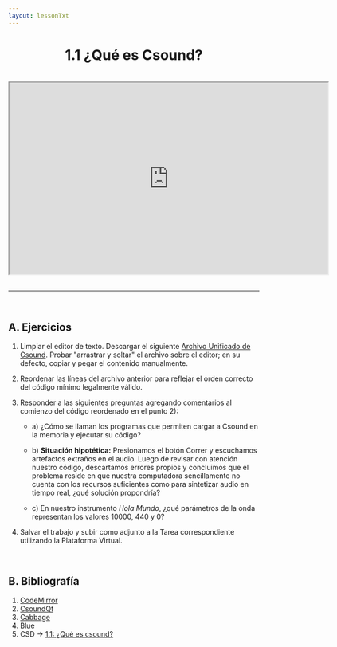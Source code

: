```yaml
---
layout: lessonTxt
---
```


# <center>1.1 ¿Qué es Csound?</center>

<br>

<div style="text-align: center;">
<iframe src="https://docs.google.com/file/d/1X8TPwbdeezYMHd-sAiozuuKuAxtk44-c/preview" width="640" height="385" allowfullscreen="true"></iframe>
</div>
<br>
<hr>
<br>

## A. Ejercicios

1. Limpiar el editor de texto. Descargar el siguiente <a href="{{site.baseurl}}/lessons/sintesis_aditiva/chapter1/Ejercicio_1.csd">Archivo Unificado de Csound</a>. Probar "arrastrar y soltar" el archivo sobre el editor; en su defecto, copiar y pegar el contenido manualmente.

2. Reordenar las líneas del archivo anterior para reflejar el orden correcto del código mínimo legalmente válido.

3. Responder a las siguientes preguntas agregando comentarios al comienzo del código reordenado en el punto 2):

      - a) ¿Cómo se llaman los programas que permiten cargar a Csound en la memoria y ejecutar su código?
      
      - b) <b>Situación hipotética:</b> Presionamos el botón Correr y escuchamos artefactos extraños en el audio. Luego de revisar con atención nuestro código, descartamos errores propios y concluimos que el problema reside en que nuestra computadora sencillamente no cuenta con los recursos suficientes como para sintetizar audio en tiempo real, ¿qué solución propondría? 
     
      - c) En nuestro instrumento <i>Hola Mundo</i>, ¿qué parámetros de la onda representan los valores 10000, 440 y 0?

      
4. Salvar el trabajo y subir como adjunto a la Tarea correspondiente utilizando la Plataforma Virtual.

<br>

## B. Bibliografía

1. <a href="https://codemirror.net/">CodeMirror</a>
3. <a href="https://csoundqt.github.io/">CsoundQt</a>
2. <a href="http://cabbageaudio.com/">Cabbage</a>
4. <a href="http://blue.kunstmusik.com/">Blue</a>
5. CSD -> <a href="{{site.baseurl}}/lessons/sintesis_aditiva/chapter1/1.1.1.csd">1.1: ¿Qué es csound?</a>

<br>
